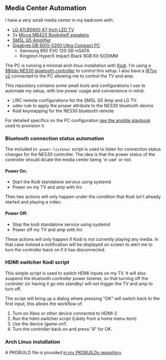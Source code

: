 ## Media Center Automation

I have a very small media center in my bedroom with:

- [LG 47LB5900 47-Inch LED TV](http://www.lg.com/us/tvs/lg-47LB5900-led-tv)
- 2x [Micca MB42X Bookshelf speakers](http://www.miccatron.com/micca-mb42x/)
- [SMSL Q5 Amplifier](http://amzn.com/B00NLX5NRS)
- [Gigabyte GB-BXi5-5200 Ultra Compact PC](http://www.gigabyte.us/products/product-page.aspx?pid=5323#ov)
  - Samsung 850 EVO 120 GB mSATA
  - Kingston HyperX Impact Black 8GB Kit SODIMM

The PC is running a minimal arch linux installation with [Kodi](kodi.tv). I'm
using a [8Bitdo NES30 bluetooth controller](http://www.nes30.com/) to control
this setup. I also have a [IRToy
v2](http://dangerousprototypes.com/docs/USB_Infrared_Toy) connected to the PC
allowing me to control the TV and amp.

This repository contains some small tools and configurations I use to automate
my setup, with low power usage and convenience in mind.

- LIRC remote configurations for the SMSL Q5 Amp and LG TV.
- udev rule to apply the proper attribute to the NES30 bluetooth device
- Kodi keymapping for the NES30 bluetooth remote

For detailed specifics on the PC configuration [see the ansible
playbook](https://github.com/EvanPurkhiser/ansible-personal/blob/main/htpc.yml)
used to provision it.

### Bluetooth connection status automation

The included `bt-power-listener` script is used to listen for connection status
changes for the NES30 controller. The idea is that the power status of the
controller should dicate the media center being 'in use' or not.

#### Power On:

- Start the Kodi standalone service using systemd
- Power on my TV and amp with lirc

Thes two actions will only happen under the condition that Kodi isn't already
started and playing a video.

#### Power Off:

- Stop the kodi standalone service using systemd
- Power off my TV and amp with lirc

These actions will only happen if Kodi is not currently playing any media. In
that case instead a notification will be displayed on screen to alert me to
turn the controller back on if it has disconnected.

### HDMI switcher Kodi script

This simple script is used to switch HDMI inputs on my TV. It will also suspend
the bluetooth controller power listener, so that turning off the controler (or
having it go into standby) will _not_ trigger the TV and amp to turn off.

The script will bring up a dialog where pressing "OK" will switch back to the
first input, this allows the workflow of:

1. Turn on Xbox or other device connected to HDMI-2
2. Run the hdmi.switcher script (Likely from a home menu item)
3. Use the device (game on!)
4. Turn the controller back on and press "A" for OK.

### Arch Linux installation

A PKGBUILD file is provided [in my PKGBUILDs repository](https://github.com/EvanPurkhiser/PKGBUILDs/tree/main/media-center-automation)
